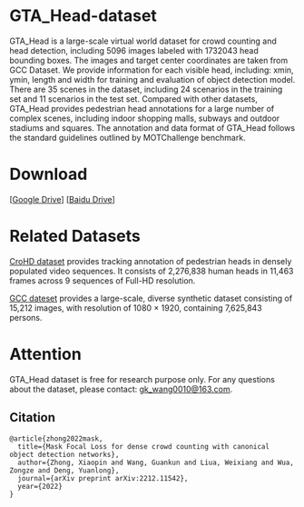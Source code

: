 # GTA_Head-dataset
GTA_Head is a large-scale virtual world dataset for crowd counting and head detection, including 5096 images labeled with 1732043 head bounding boxes. The images and target center coordinates are taken from GCC Dataset. We provide information for each visible head, including: xmin, ymin, length and width for training and evaluation of object detection model. There are 35 scenes in the dataset, including 24 scenarios in the training set and 11 scenarios in the test set. Compared with other datasets, GTA_Head provides pedestrian head annotations for a large number of complex scenes, including indoor shopping malls, subways and outdoor stadiums and squares. The annotation and data format of GTA_Head follows the standard guidelines outlined by MOTChallenge benchmark.
# Download
 [[Google Drive](https://drive.google.com/file/d/1GWg8y4FDFwNznIRi0AaoqYuT8RNN-kKn/view)]
 [[Baidu Drive](https://pan.baidu.com/s/1SEeaB5IvDt1L_xwaSX6rhQ?pwd=gta5)]
# Related Datasets
[CroHD dataset](https://motchallenge.net/data/Head_Tracking_21) provides tracking annotation of pedestrian heads in densely populated video sequences. It consists of 2,276,838 human heads in 11,463 frames across 9 sequences of Full-HD resolution.

[GCC dateset](https://github.com/gjy3035/GCC-CL) provides a large-scale, diverse synthetic dataset consisting of 15,212 images, with resolution of 1080 × 1920, containing 7,625,843 persons.
# Attention
GTA_Head dataset is free for research purpose only. For any questions about the dataset, please contact: gk_wang0010@163.com.

## Citation

```
@article{zhong2022mask,
  title={Mask Focal Loss for dense crowd counting with canonical object detection networks},
  author={Zhong, Xiaopin and Wang, Guankun and Liua, Weixiang and Wua, Zongze and Deng, Yuanlong},
  journal={arXiv preprint arXiv:2212.11542},
  year={2022}
}
```
